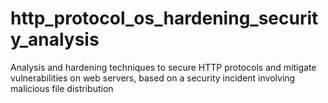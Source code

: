 # http_protocol_os_hardening_security_analysis
Analysis and hardening techniques to secure HTTP protocols and mitigate vulnerabilities on web servers, based on a security incident involving malicious file distribution

